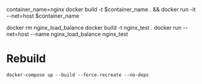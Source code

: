 container_name=nginx
docker build -t $container_name . && docker run -it --net=host $container_name

docker rm nginx_load_balance
docker build -t nginx_test .
docker run --net=host --name nginx_load_balance nginx_test




# Rebuild
```
docker-compose up --build --force-recreate --no-deps
```